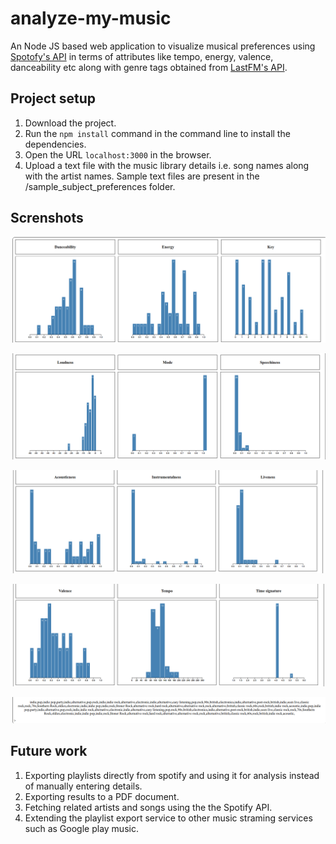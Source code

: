 # analyze-my-music

An Node JS based web application to visualize musical preferences using [Spotofy's API](https://developer.spotify.com/web-api/get-audio-features/) in terms of attributes like tempo, energy, valence, danceability etc 
along with genre tags obtained from [LastFM's API](https://www.last.fm/api/show/track.getInfo).

## Project setup

1. Download the project.
2. Run the 
``npm install`` command in the command line to install the dependencies.
3. Open the URL ``localhost:3000`` in the browser.
4. Upload a text file with the music library details i.e. song names along with the artist names.
Sample text files are present in the /sample_subject_preferences folder.

## Screnshots



![results visualization](./images/results1.png)

![results visualization](./images/results2.png)

![results visualization](./images/results3.png)

![results visualization](./images/results4.png)

![songs genre tags](./images/results5.png)

## Future work

1. Exporting playlists directly from spotify and using it for analysis instead of manually entering details.
2. Exporting results to a PDF document.
3. Fetching related artists and songs using the the Spotify API.
4. Extending the playlist export service to other music straming services such as Google play music.

    

